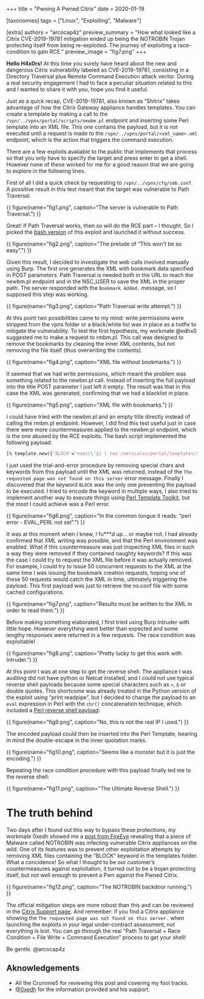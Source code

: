 +++
title = "Pwning A Pwned Citrix"
date = 2020-01-19

[taxonomies]
tags = ["Linux", "Exploiting", "Malware"]

[extra]
authors = "arcocap4z"
preview_summary = "How what looked like a Citrix CVE-2019-19781 mitigation ended up being the NOTROBIN Trojan protecting itself from being re-exploited. The journey of exploiting a race-condition to gain RCE."
preview_image = "fig7.png"
+++

**Hello H4x0rs!**
At this time you surely have heard about the new and dangerous Citrix vulnerability labeled as CVE-2019-19781, consisting in a Directory Traversal plus Remote Command Execution attack vector. During a real security engagement I had to face a peculiar situation related to this and I wanted to share it with you, hope you find it useful.

Just as a quick recap, CVE-2019-19781, also known as “Shitrix” takes advantage of how the Citrix Gateway appliance handles templates. You can create a template by making a call to the `/vpn/../vpns/portal/scripts/newbm.pl` endpoint and inserting some Perl template into an XML file. This one contains the payload, but it is not executed until a request is made to the `/vpn/../vpns/portal/<xml_name>.xml` endpoint, which is the action that triggers the command execution.

There are a few exploits available to the public that implements that process so that you only have to specify the target and press enter to get a shell. However none of these worked for me for a good reason that we are going to explore in the following lines.

<!-- more -->

First of all I did a quick check by requesting to `/vpn/../vpns/cfg/smb.conf`. A possitive result in this test meant that the target was vulnerable to Path Traversal.

{{ figure(name="fig1.png", caption="The server is vulnerable to Path Traversal.") }}

Great! If Path Traversal works, then so will do the RCE part – I thought. So I picked the [bash version](https://github.com/projectzeroindia/CVE-2019-19781) of this exploit and launched it without success.

{{ figure(name="fig2.png", caption="The prelude of “This won't be so easy”.") }}

Given this result, I decided to investigate the web calls involved manually using Burp. The first one generates the XML with bookmark data specified in POST parameters. Path Traversal is needed both in the URL to reach the newbm.pl endpoint and in the NSC_USER to save the XML in the proper path. The server responded with the `Bookmark Added.` message, so I supposed this step was working.

{{ figure(name="fig3.png", caption="Path Traversal write attempt.") }}

At this point two possibilities came to my mind: write permissions were stripped from the vpns folder or a black/white list was in place as a hotfix to mitigate the vulnerability. To test the first hypothesis, my workmate @edhx0 suggested me to make a request to rmbm.pl. This call was designed to remove the bookmarks by cleaning the inner XML contents, but not removing the file itself (thus overwriting the contents).

{{ figure(name="fig4.png", caption="XML file without bookmarks.") }}

It seemed that we had write permissions, which meant the problem was something related to the newbm.pl call. Instead of inserting the full payload into the title POST parameter I just left it empty. The result was that in this case the XML was generated, confirming that we had a blacklist in place.

{{ figure(name="fig5.png", caption="XML file with bookmarks.") }}

I could have tried with the newbm.pl and an empty title directly instead of calling the rmbm.pl endpoint. However, I did find this test useful just in case there were more countermeasures applied to the newbm.pl endpoint, which is the one abused by the RCE exploits.
The bash script implemented the following payload:
```perl
[% template.new({'BLOCK'='exec(\'$2 | tee /netscaler/portal/templates/$filenameid.xml\');'}) %]
```

I just used the trial-and-error procedure by removing special chars and keywords from this payload until the XML was returned, instead of the `The requested page was not found on this server` error message. Finally I discovered that the keyword `BLOCK` was the only one preventing the payload to be executed. I tried to encode the keyword in multiple ways, I also tried to implement another way to execute things using [Perl Template Toolkit](http://www.template-toolkit.org/docs/manual/Directives.html), but the most I could achieve was a Perl error.

{{ figure(name="fig6.png", caption="In the common tongue it reads: “perl error - EVAL_PERL not set”.") }}

It was at this moment when I knew, I fu\*\*\*d up... or maybe not. I had already confirmed that XML writing was possible, and that the Perl environment was enabled. What if this countermeasure was just inspecting XML files in such a way they were removed if they contained naughty keywords? If this was the case I could try to request the XML file before it was actually removed. For example, I could try to issue 50 concurrent requests to the XML at the same time I was issuing the bookmark creation requests, hoping one of these 50 requests would catch the XML in time, ultimately triggering the payload. This first payload was just to retrieve the ns.conf file with some cached configurations.

{{ figure(name="fig7.png", caption="Results must be written to the XML in order to read them.") }}

Before making something elaborated, I first tried using Burp Intruder with little hope. However everything went better than expected and some lengthy responses were returned in a few requests. The race condition was exploitable!

{{ figure(name="fig8.png", caption="Pretty lucky to get this work with Intruder.") }}

At this point I was at one step to get the reverse shell. The appliance I was auditing did not have python or Netcat installed, and I could not use typical reverse shell payloads because some special characters such as `>`, `&` or double quotes. This shortcome was already treated in the Python version of the exploit using “print readpipe”, but I decided to change the payload to an `eval` expression in Perl with the `chr()` concatenation technique, which included a [Perl reverse shell payload](http://pentestmonkey.net/cheat-sheet/shells/reverse-shell-cheat-sheet):

{{ figure(name="fig9.png", caption="No, this is not the real IP I used.") }}

The encoded payload could then be inserted into the Perl Template, bearing in mind the double-escape in the inner quotation marks.

{{ figure(name="fig10.png", caption="Seems like a monster but it is just the encoding.") }}

Repeating the race condition procedure with this payload finally led me to the reverse shell:

{{ figure(name="fig11.png", caption="The Ultimate Reverse Shell.") }}

# The truth behind

Two days after I found out this way to bypass these protections, my workmate 0xedh showed me a [post from FireEye](https://www.fireeye.com/blog/threat-research/2020/01/vigilante-deploying-mitigation-for-citrix-netscaler-vulnerability-while-maintaining-backdoor.html) revealing that a piece of Malware called NOTROBIN was infecting vulnerable Citrix appliances on the wild. One of its features was to prevent other exploitation attempts by removing XML files containing the “BLOCK” keyword in the templates folder. What a concidence! So what I thought to be our customer’s countermeasures against exploitation, it turned out to be a trojan protecting itself, but not well enough to prevent a Pwn against the Pwned Citrix.

{{ figure(name="fig12.png", caption="The NOTROBIN backdoor running.") }}

The official mitigation steps are more robust than this and can be reviewed in the [Citrix Support page](https://support.citrix.com/article/CTX267679).
And remember: if you find a Citrix appliance showing the `The requested page was not found on this server.` when launching the exploits in your legal under-contract assessment, not everything is lost. You can go through the real “Path Traversal + Race Condition + File Write + Command Execution” process to get your shell!

Be gentle.
@arcocap4z

## Aknowledgements

- All the Crummie5 for reviewing this post and covering my fool tracks.
- [@0xedh](https://twitter.com/0xedh) for the information provided and his support.
